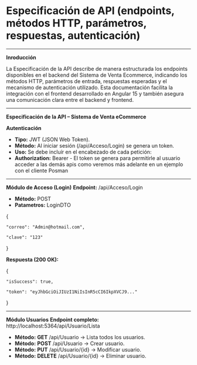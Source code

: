 # Especificación de API (endpoints, métodos HTTP, parámetros, respuestas, autenticación)

---

**Inroducción**

La Especificación de la API describe de manera estructurada los endpoints disponibles en el backend del Sistema de Venta Ecommerce, indicando los métodos HTTP, parámetros de entrada, respuestas esperadas y el mecanismo de autenticación utilizado. Esta documentación facilita la integración con el frontend desarrollado en Angular 15 y también asegura una comunicación clara entre el backend y frontend.


---

**Especificación de la API – Sistema de Venta eCommerce**

**Autenticación**
- **Tipo:** JWT (JSON Web Token).
- **Método:** Al iniciar sesión (/api/Acceso/Login) se genera un token.
- **Uso:** Se debe incluír en el encabezado de cada petición:
- **Authorization:** Bearer <token> - El token se genera para permitirle al usuario acceder a las demás apis como veremos más adelante en un ejemplo con el cliente Posman

---

**Módulo de Acceso (Login)**
**Endpoint:** /api/Acceso/Login
- **Método:** POST
- **Patametros:** LoginDTO

{

    "correo": "Admin@hotmail.com",
    
    "clave": "123"
  
}

**Respuesta (200 OK):**

{

    "isSuccess": true,
    
    "token": "eyJhbGciOiJIUzI1NiIsInR5cCI6IkpXVCJ9..."
  
}


---


**Módulo Usuarios**
**Endpoint completo:** http://localhost:5364/api/Usuario/Lista 
- **Método:** **GET** /api/Usuario →  Lista todos los usuarios.
- **Método:** **POST** /api/Usuario → Crear usuario.
- **Método:** **PUT**  /api/Usuario/{id} → Modificar usuario.
- **Método:** **DELETE** /api/Usuario/{id} → Eliminar usuario.



